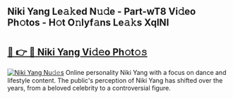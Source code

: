 ## Niki Yang Le𝚊𝚔ed N𝚞𝚍e - Part-wT8 Vi𝚍eo Ph𝚘tos - H𝚘t O𝚗lyf𝚊ns Le𝚊𝚔s XqINI

# <h2><a href="http://hf1unai.feru.top/?c=Niki+Yang">🔗 👉 🔴 Niki Yang Vi𝚍𝚎o Ph𝚘t𝚘𝚜</a></h2>

[![Niki Yang Nu𝚍𝚎s](https://i.imgur.com/0TWrTi3.gif)](http://hf1unai.feru.top/?c=Niki+Yang)
Online personality Niki Yang with a focus on dance and lifestyle content. The public's perception of Niki Yang has shifted over the years, from a beloved celebrity to a controversial figure. 
